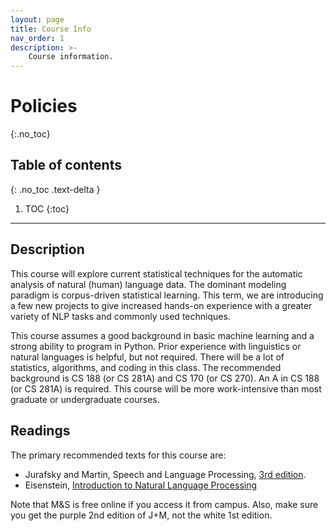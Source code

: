 ```yaml
---
layout: page
title: Course Info
nav_order: 1
description: >-
    Course information.
---
```


# Policies
{:.no_toc}

## Table of contents
{: .no_toc .text-delta }

1. TOC
{:toc}

---

## Description

This course will explore current statistical techniques for the automatic analysis of natural (human) language data. The dominant modeling paradigm is corpus-driven statistical learning.  This term, we are introducing a few new projects to give increased hands-on experience with a greater variety of NLP tasks and commonly used techniques.

This course assumes a good background in basic machine learning and a strong ability to program in Python. Prior experience with linguistics or natural languages is helpful, but not required.  There will be a lot of statistics, algorithms, and coding in this class.  The recommended background is CS 188 (or CS 281A) and CS 170 (or CS 270).  An A in CS 188 (or CS 281A) is required.  This course will be more work-intensive than most graduate or undergraduate courses.

## Readings

The primary recommended texts for this course are:

- Jurafsky and Martin, Speech and Language Processing, [3rd edition](https://web.stanford.edu/~jurafsky/slp3/).
- Eisenstein, [Introduction to Natural Language Processing](https://github.com/jacobeisenstein/gt-nlp-class/blob/master/notes/eisenstein-nlp-notes.pdf)

Note that M&S is free online if you access it from campus.  Also, make sure you get the purple 2nd edition of J+M, not the white 1st edition.

